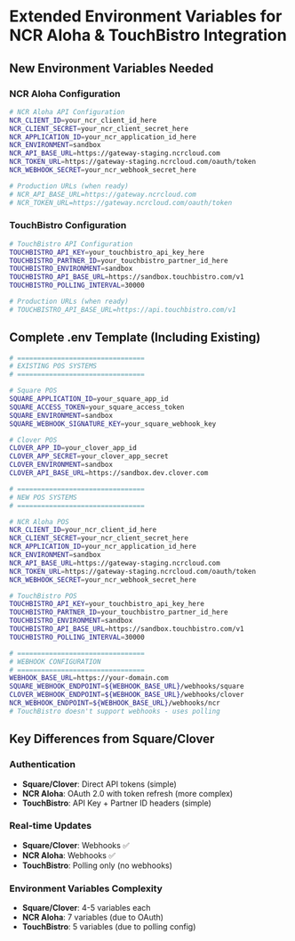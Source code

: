 # Extended Environment Variables for NCR Aloha & TouchBistro Integration

## New Environment Variables Needed

### NCR Aloha Configuration
```bash
# NCR Aloha API Configuration
NCR_CLIENT_ID=your_ncr_client_id_here
NCR_CLIENT_SECRET=your_ncr_client_secret_here
NCR_APPLICATION_ID=your_ncr_application_id_here
NCR_ENVIRONMENT=sandbox
NCR_API_BASE_URL=https://gateway-staging.ncrcloud.com
NCR_TOKEN_URL=https://gateway-staging.ncrcloud.com/oauth/token
NCR_WEBHOOK_SECRET=your_ncr_webhook_secret_here

# Production URLs (when ready)
# NCR_API_BASE_URL=https://gateway.ncrcloud.com
# NCR_TOKEN_URL=https://gateway.ncrcloud.com/oauth/token
```

### TouchBistro Configuration
```bash
# TouchBistro API Configuration
TOUCHBISTRO_API_KEY=your_touchbistro_api_key_here
TOUCHBISTRO_PARTNER_ID=your_touchbistro_partner_id_here
TOUCHBISTRO_ENVIRONMENT=sandbox
TOUCHBISTRO_API_BASE_URL=https://sandbox.touchbistro.com/v1
TOUCHBISTRO_POLLING_INTERVAL=30000

# Production URLs (when ready)
# TOUCHBISTRO_API_BASE_URL=https://api.touchbistro.com/v1
```

## Complete .env Template (Including Existing)
```bash
# ================================
# EXISTING POS SYSTEMS
# ================================

# Square POS
SQUARE_APPLICATION_ID=your_square_app_id
SQUARE_ACCESS_TOKEN=your_square_access_token
SQUARE_ENVIRONMENT=sandbox
SQUARE_WEBHOOK_SIGNATURE_KEY=your_square_webhook_key

# Clover POS
CLOVER_APP_ID=your_clover_app_id
CLOVER_APP_SECRET=your_clover_app_secret
CLOVER_ENVIRONMENT=sandbox
CLOVER_API_BASE_URL=https://sandbox.dev.clover.com

# ================================
# NEW POS SYSTEMS
# ================================

# NCR Aloha POS
NCR_CLIENT_ID=your_ncr_client_id_here
NCR_CLIENT_SECRET=your_ncr_client_secret_here
NCR_APPLICATION_ID=your_ncr_application_id_here
NCR_ENVIRONMENT=sandbox
NCR_API_BASE_URL=https://gateway-staging.ncrcloud.com
NCR_TOKEN_URL=https://gateway-staging.ncrcloud.com/oauth/token
NCR_WEBHOOK_SECRET=your_ncr_webhook_secret_here

# TouchBistro POS
TOUCHBISTRO_API_KEY=your_touchbistro_api_key_here
TOUCHBISTRO_PARTNER_ID=your_touchbistro_partner_id_here
TOUCHBISTRO_ENVIRONMENT=sandbox
TOUCHBISTRO_API_BASE_URL=https://sandbox.touchbistro.com/v1
TOUCHBISTRO_POLLING_INTERVAL=30000

# ================================
# WEBHOOK CONFIGURATION
# ================================
WEBHOOK_BASE_URL=https://your-domain.com
SQUARE_WEBHOOK_ENDPOINT=${WEBHOOK_BASE_URL}/webhooks/square
CLOVER_WEBHOOK_ENDPOINT=${WEBHOOK_BASE_URL}/webhooks/clover
NCR_WEBHOOK_ENDPOINT=${WEBHOOK_BASE_URL}/webhooks/ncr
# TouchBistro doesn't support webhooks - uses polling
```

## Key Differences from Square/Clover

### Authentication
- **Square/Clover**: Direct API tokens (simple)
- **NCR Aloha**: OAuth 2.0 with token refresh (more complex)
- **TouchBistro**: API Key + Partner ID headers (simple)

### Real-time Updates
- **Square/Clover**: Webhooks ✅
- **NCR Aloha**: Webhooks ✅
- **TouchBistro**: Polling only (no webhooks)

### Environment Variables Complexity
- **Square/Clover**: 4-5 variables each
- **NCR Aloha**: 7 variables (due to OAuth)
- **TouchBistro**: 5 variables (due to polling config)